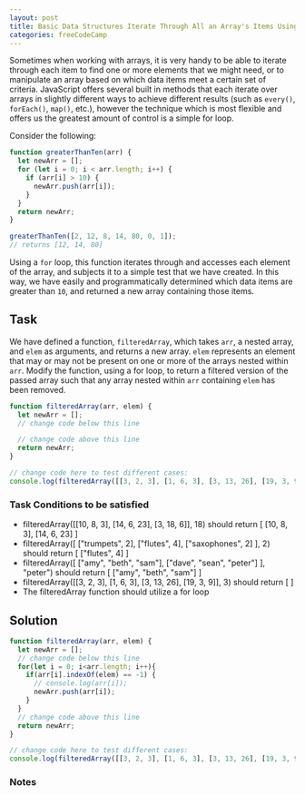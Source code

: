 ```yaml
---
layout: post
title: Basic Data Structures Iterate Through All an Array's Items Using For Loops
categories: freeCodeCamp
---
```


Sometimes when working with arrays, it is very handy to be able to iterate through each item to find one or more elements that we might need, or to manipulate an array based on which data items meet a certain set of criteria. JavaScript offers several built in methods that each iterate over arrays in slightly different ways to achieve different results (such as <code>every()</code>, <code>forEach()</code>, <code>map()</code>, etc.), however the technique which is most flexible and offers us the greatest amount of control is a simple for loop.

Consider the following:
```javascript
function greaterThanTen(arr) {
  let newArr = [];
  for (let i = 0; i < arr.length; i++) {
    if (arr[i] > 10) {
      newArr.push(arr[i]);
    }
  }
  return newArr;
}

greaterThanTen([2, 12, 8, 14, 80, 0, 1]);
// returns [12, 14, 80]
```

Using a <code>for</code> loop, this function iterates through and accesses each element of the array, and subjects it to a simple test that we have created. In this way, we have easily and programmatically determined which data items are greater than <code>10</code>, and returned a new array containing those items.



## Task
We have defined a function, <code>filteredArray</code>, which takes <code>arr</code>, a nested array, and <code>elem</code> as arguments, and returns a new array. <code>elem</code> represents an element that may or may not be present on one or more of the arrays nested within <code>arr</code>. Modify the function, using a for loop, to return a filtered version of the passed array such that any array nested within <code>arr</code> containing <code>elem</code> has been removed.

```javascript
function filteredArray(arr, elem) {
  let newArr = [];
  // change code below this line

  // change code above this line
  return newArr;
}

// change code here to test different cases:
console.log(filteredArray([[3, 2, 3], [1, 6, 3], [3, 13, 26], [19, 3, 9]], 3));

```

### Task Conditions to be satisfied
- filteredArray([[10, 8, 3], [14, 6, 23], [3, 18, 6]], 18) should return [ [10, 8, 3], [14, 6, 23] ]
- filteredArray([ ["trumpets", 2], ["flutes", 4], ["saxophones", 2] ], 2) should return [ ["flutes", 4] ]
- filteredArray([ ["amy", "beth", "sam"], ["dave", "sean", "peter"] ], "peter") should return [ ["amy", "beth", "sam"] ]
- filteredArray([[3, 2, 3], [1, 6, 3], [3, 13, 26], [19, 3, 9]], 3) should return [ ]
- The filteredArray function should utilize a for loop


## Solution
```javascript
function filteredArray(arr, elem) {
  let newArr = [];
  // change code below this line
  for(let i = 0; i<arr.length; i++){
    if(arr[i].indexOf(elem) == -1) {
      // console.log(arr[i]);
      newArr.push(arr[i]);
    }
  }
  // change code above this line
  return newArr;
}

// change code here to test different cases:
console.log(filteredArray([[3, 2, 3], [1, 6, 3], [3, 13, 26], [19, 3, 9]], 3));
```

### Notes
